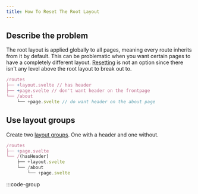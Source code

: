 ```yaml
---
title: How To Reset The Root Layout
---
```


<script setup>
import SveltelabRepl from '../../Sveltelab.vue'
import A from  './how-to-reset-the-root-layout/routes-(hasHeader)-+layout.svelte?raw'
import B from  './how-to-reset-the-root-layout/routes-(hasHeader)-about-+page.svelte?raw'
import D from  './how-to-reset-the-root-layout/routes-+page.svelte?raw'
import E from  './how-to-reset-the-root-layout/routes-+layout.svelte?raw'
</script>

## Describe the problem

The root layout is applied globally to all pages, meaning every route inherits from it by default. This can be problematic when you want certain pages to have a completely different layout. [Resetting](https://svelte.dev/docs/kit/advanced-routing#Advanced-layouts-Breaking-out-of-layouts) is not an option since there isn't any level above the root layout to break out to.

```js
/routes
├── +layout.svelte // has header
├── +page.svelte // don't want header on the frontpage
└── /about
    └── +page.svelte // do want header on the about page
```

## Use layout groups

Create two [layout groups](<https://svelte.dev/docs/kit/advanced-routing#Advanced-layouts-(group)>). One with a header and one without.

```js
/routes
├── +page.svelte
└── /(hasHeader)
    ├── +layout.svelte
    └── /about
        └── +page.svelte
```

:::code-group

<SveltelabRepl :files="[
{contents: A , name:'src/routes/(hasHeader)/+layout.svelte'},
{contents: B , name:'src/routes/(hasHeader)/about/+page.svelte'},
{contents: D , name:'src/routes/+page.svelte'},
{contents: E , name:'src/routes/+layout.svelte'},
]" />
